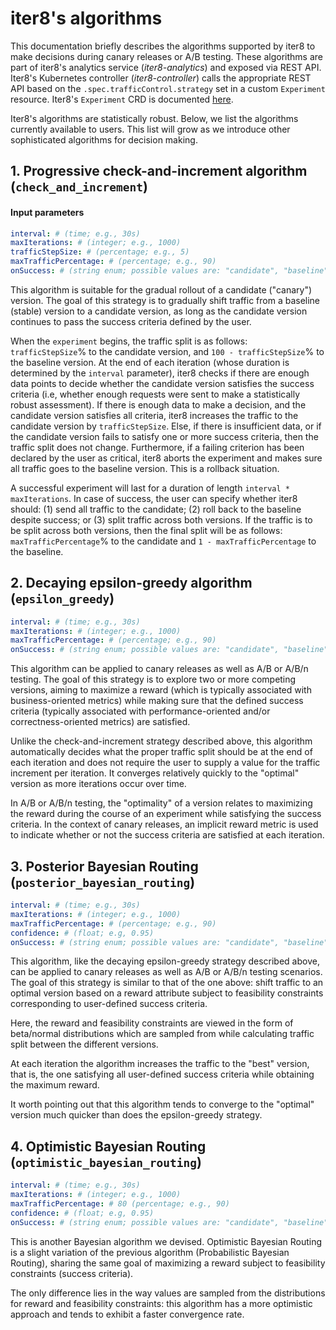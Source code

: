 # iter8's algorithms

This documentation briefly describes the algorithms supported by iter8 to make decisions during canary releases or A/B testing. These algorithms are part of iter8's analytics service (_iter8-analytics_) and exposed via REST API. Iter8's Kubernetes controller (_iter8-controller_) calls the appropriate REST API based on the `.spec.trafficControl.strategy` set in a custom `Experiment` resource. Iter8's `Experiment` CRD is documented [here](iter8_crd.md).

Iter8's algorithms are statistically robust. Below, we list the algorithms currently available to users.  This list will grow as we introduce other sophisticated algorithms for decision making.

## 1. Progressive check-and-increment algorithm (`check_and_increment`)

#### Input parameters

```yaml
interval: # (time; e.g., 30s)
maxIterations: # (integer; e.g., 1000)
trafficStepSize: # (percentage; e.g., 5)
maxTrafficPercentage: # (percentage; e.g., 90)
onSuccess: # (string enum; possible values are: "candidate", "baseline", "both")
```

This algorithm is suitable for the gradual rollout of a candidate ("canary") version. The goal of this strategy is to gradually shift traffic from a baseline (stable) version to a candidate version, as long as the candidate version continues to pass the success criteria defined by the user.

When the `experiment` begins, the traffic split is as follows: `trafficStepSize`% to the candidate version, and `100 - trafficStepSize`% to the baseline version. At the end of each iteration (whose duration is determined by the `interval` parameter), iter8 checks if there are enough data points to decide whether the candidate version satisfies the success criteria (i.e, whether enough requests were sent to make a statistically robust assessment). If there is enough data to make a decision, and the candidate version satisfies all criteria, iter8 increases the traffic to the candidate version by `trafficStepSize`. Else, if there is insufficient data, or if the candidate version fails to satisfy one or more success criteria, then the traffic split does not change. Furthermore, if a failing criterion has been declared by the user as critical, iter8 aborts the experiment and makes sure all traffic goes to the baseline version. This is a rollback situation.

A successful experiment will last for a duration of length  `interval * maxIterations`. In case of success, the user can specify whether iter8 should: (1) send all traffic to the candidate; (2) roll back to the baseline despite success; or (3) split traffic across both versions. If the traffic is to be split across both versions, then the final split will be as follows: `maxTrafficPercentage`% to the candidate and `1 - maxTrafficPercentage` to the baseline.

## 2. Decaying epsilon-greedy algorithm (`epsilon_greedy`)

```yaml
interval: # (time; e.g., 30s)
maxIterations: # (integer; e.g., 1000)
maxTrafficPercentage: # (percentage; e.g., 90)
onSuccess: # (string enum; possible values are: "candidate", "baseline", "both")
```

This algorithm can be applied to canary releases as well as A/B or A/B/n testing. The goal of this strategy is to explore two or more competing versions, aiming to maximize a reward (which is typically associated with business-oriented metrics) while making sure that the defined success criteria (typically associated with performance-oriented and/or correctness-oriented metrics) are satisfied.

Unlike the check-and-increment strategy described above, this algorithm automatically decides what the proper traffic split should be at the end of each iteration and does not require the user to supply a value for the traffic increment per iteration. It converges relatively quickly to the "optimal" version as more iterations occur over time.

In A/B or A/B/n testing, the "optimality" of a version relates to maximizing the reward during the course of an experiment while satisfying the success criteria. In the context of canary releases, an implicit reward metric is used to indicate whether or not the success criteria are satisfied at each iteration.

## 3. Posterior Bayesian Routing (`posterior_bayesian_routing`)

```yaml
interval: # (time; e.g., 30s)
maxIterations: # (integer; e.g., 1000)
maxTrafficPercentage: # (percentage; e.g., 90)
confidence: # (float; e.g, 0.95)
onSuccess: # (string enum; possible values are: "candidate", "baseline", "both")
```

This algorithm, like the decaying epsilon-greedy strategy described above, can be applied to canary releases as well as A/B or A/B/n testing scenarios. The goal of this strategy is similar to that of the one above: shift traffic to an optimal version based on a reward attribute subject to feasibility constraints corresponding to user-defined success criteria.

Here, the reward and feasibility constraints are viewed in the form of beta/normal distributions which are sampled from while calculating traffic split between the different versions.

At each iteration the algorithm increases the traffic to the "best" version, that is, the one satisfying all user-defined success criteria while obtaining the maximum reward.

It worth pointing out that this algorithm tends to converge to the "optimal" version much quicker than does the epsilon-greedy strategy.

## 4. Optimistic Bayesian Routing (`optimistic_bayesian_routing`)

```yaml
interval: # (time; e.g., 30s)
maxIterations: # (integer; e.g., 1000)
maxTrafficPercentage: # 80 (percentage; e.g., 90)
confidence: # (float; e.g, 0.95)
onSuccess: # (string enum; possible values are: "candidate", "baseline", "both")
```

This is another Bayesian algorithm we devised. Optimistic Bayesian Routing is a slight variation of the previous algorithm (Probabilistic Bayesian Routing), sharing the same goal of maximizing a reward subject to feasibility constraints (success criteria).

The only difference lies in the way values are sampled from the distributions for reward and feasibility constraints: this algorithm has a more optimistic approach and tends to exhibit a faster convergence rate.
